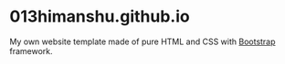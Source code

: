 # 013himanshu.github.io
My own website template made of pure HTML and CSS with [Bootstrap](https://getbootstrap.com/) framework.

